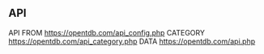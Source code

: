 ## API

API FROM https://opentdb.com/api_config.php
CATEGORY  https://opentdb.com/api_category.php
DATA https://opentdb.com/api.php